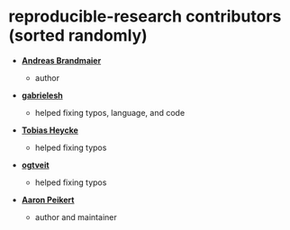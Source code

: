 reproducible-research contributors (sorted randomly)
============================================

* **[Andreas Brandmaier](https://github.com/brandmaier)**

	*	author

* **[gabrielesh](https://github.com/gabrielesh)**

	*	helped fixing typos, language, and code


* **[Tobias Heycke](https://github.com/TobiasHeycke)**

	*	helped fixing typos


* **[ogtveit](https://github.com/ogtveit)**
	
	*	helped fixing typos


* **[Aaron Peikert](https://github.com/aaronpeikert)**

	*	author and maintainer




